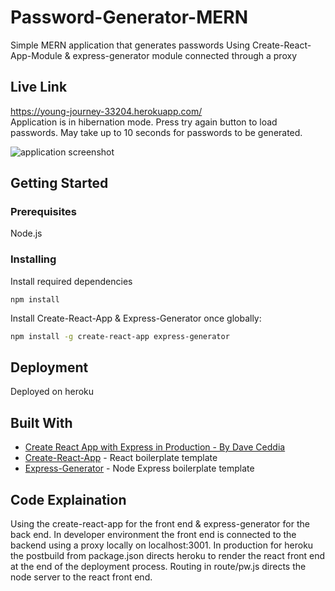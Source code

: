 # Password-Generator-MERN
Simple MERN application that generates passwords
Using Create-React-App-Module & express-generator module connected through a proxy

## Live Link
https://young-journey-33204.herokuapp.com/ <br>
Application is in hibernation mode.
Press try again button to load passwords.
May take up to 10 seconds for passwords to be generated.

<img alt="application screenshot" src="https://user-images.githubusercontent.com/19923593/27760477-20af9588-5dfd-11e7-8b51-26dcebf45b66.jpg">

## Getting Started

### Prerequisites

Node.js

### Installing
Install required dependencies
```
npm install
```
Install Create-React-App & Express-Generator once globally:
```sh
npm install -g create-react-app express-generator
```
## Deployment
Deployed on heroku

## Built With
* [Create React App with Express in Production - By Dave Ceddia](https://daveceddia.com/create-react-app-express-production/)
* [Create-React-App](https://github.com/facebookincubator/create-react-app) - React boilerplate template
* [Express-Generator](https://github.com/expressjs/generator) - Node Express boilerplate template

## Code Explaination
Using the create-react-app for the front end & express-generator for the back end.
In developer environment the front end is connected to the backend using a proxy locally on localhost:3001.
In production for heroku the postbuild from package.json directs heroku to render the react front end at the end of the deployment process.
Routing in route/pw.js directs the node server to the react front end.
